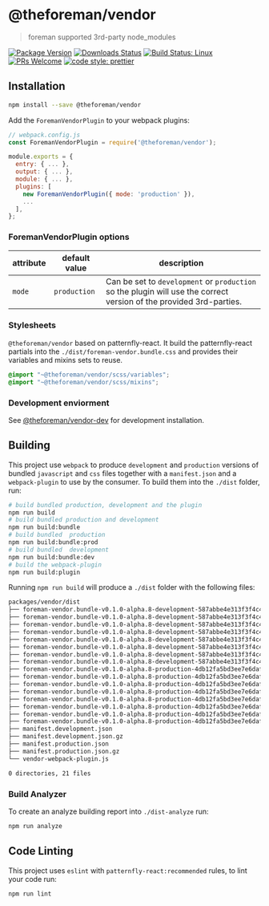 # @theforeman/vendor

> foreman supported 3rd-party node_modules

[![Package Version](https://img.shields.io/npm/v/@theforeman/vendor.svg?style=flat-square)](https://www.npmjs.com/package/@theforeman/vendor)
[![Downloads Status](https://img.shields.io/npm/dm/@theforeman/vendor.svg?style=flat-square)](https://npm-stat.com/charts.html?package=@theforeman/vendor&from=2016-04-01)
[![Build Status: Linux](https://img.shields.io/travis/theforeman/foreman-js/master.svg?style=flat-square)](https://travis-ci.org/theforeman/foreman-js)
[![PRs Welcome](https://img.shields.io/badge/PRs-welcome-brightgreen.svg?style=flat-square)](http://makeapullrequest.com)
[![code style: prettier](https://img.shields.io/badge/code_style-prettier-ff69b4.svg?style=flat-square)](https://github.com/prettier/prettier)

## Installation

```sh
npm install --save @theforeman/vendor
```

Add the `ForemanVendorPlugin` to your webpack plugins:
```js
// webpack.config.js
const ForemanVendorPlugin = require('@theforeman/vendor');

module.exports = {
  entry: { ... },
  output: { ... },
  module: { ... },
  plugins: [
    new ForemanVendorPlugin({ mode: 'production' }),
    ...
  ],
};
```

### ForemanVendorPlugin options

attribute | default value | description
----------|---------------|---------------------------------------------
`mode`    | `production`  | Can be set to `development` or `production` so the plugin will use the correct version of the provided 3rd-parties.

### Stylesheets

`@theforeman/vendor` based on patternfly-react. It build the patternfly-react partials into the `./dist/foreman-vendor.bundle.css` and provides their variables and mixins sets to reuse.

```css
@import "~@theforeman/vendor/scss/variables";
@import "~@theforeman/vendor/scss/mixins";
```

### Development enviorment

See [@theforeman/vendor-dev](/packages/vendor-dev) for development installation.

## Building

This project use `webpack` to produce `development` and `production` versions of bundled `javascript` and `css` files together with a `manifest.json` and a `webpack-plugin` to use by the consumer.
To build them into the `./dist` folder, run:

```sh
# build bundled production, development and the plugin
npm run build
# build bundled production and development
npm run build:bundle
# build bundled  production
npm run build:bundle:prod
# build bundled  development
npm run build:bundle:dev
# build the webpack-plugin
npm run build:plugin
```

Running `npm run build` will produce a `./dist` folder with the following files:
```sh
packages/vendor/dist
├── foreman-vendor.bundle-v0.1.0-alpha.8-development-587abbe4e313f3f4c41a.css
├── foreman-vendor.bundle-v0.1.0-alpha.8-development-587abbe4e313f3f4c41a.css.gz
├── foreman-vendor.bundle-v0.1.0-alpha.8-development-587abbe4e313f3f4c41a.css.map
├── foreman-vendor.bundle-v0.1.0-alpha.8-development-587abbe4e313f3f4c41a.css.map.gz
├── foreman-vendor.bundle-v0.1.0-alpha.8-development-587abbe4e313f3f4c41a.js
├── foreman-vendor.bundle-v0.1.0-alpha.8-development-587abbe4e313f3f4c41a.js.gz
├── foreman-vendor.bundle-v0.1.0-alpha.8-development-587abbe4e313f3f4c41a.js.map
├── foreman-vendor.bundle-v0.1.0-alpha.8-development-587abbe4e313f3f4c41a.js.map.gz
├── foreman-vendor.bundle-v0.1.0-alpha.8-production-4db12fa5bd3ee7e6daf1.css
├── foreman-vendor.bundle-v0.1.0-alpha.8-production-4db12fa5bd3ee7e6daf1.css.gz
├── foreman-vendor.bundle-v0.1.0-alpha.8-production-4db12fa5bd3ee7e6daf1.css.map
├── foreman-vendor.bundle-v0.1.0-alpha.8-production-4db12fa5bd3ee7e6daf1.css.map.gz
├── foreman-vendor.bundle-v0.1.0-alpha.8-production-4db12fa5bd3ee7e6daf1.js
├── foreman-vendor.bundle-v0.1.0-alpha.8-production-4db12fa5bd3ee7e6daf1.js.gz
├── foreman-vendor.bundle-v0.1.0-alpha.8-production-4db12fa5bd3ee7e6daf1.js.map
├── foreman-vendor.bundle-v0.1.0-alpha.8-production-4db12fa5bd3ee7e6daf1.js.map.gz
├── manifest.development.json
├── manifest.development.json.gz
├── manifest.production.json
├── manifest.production.json.gz
└── vendor-webpack-plugin.js

0 directories, 21 files
```

### Build Analyzer

To create an analyze building report into `./dist-analyze` run:

```sh
npm run analyze
```

## Code Linting

This project uses `eslint` with `patternfly-react:recommended` rules, to lint your code run:

```sh
npm run lint
```
